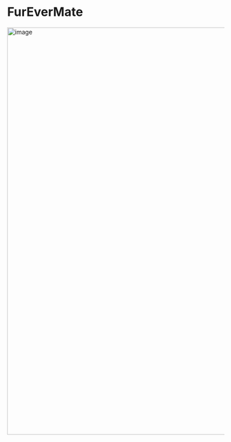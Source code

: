 ﻿# FurEverMate

 <img width="945" alt="image" src="https://github.com/amitfurman/FurEverMate/assets/111306242/2d3a8ecb-2d75-4749-a90f-4e346f77d249">

